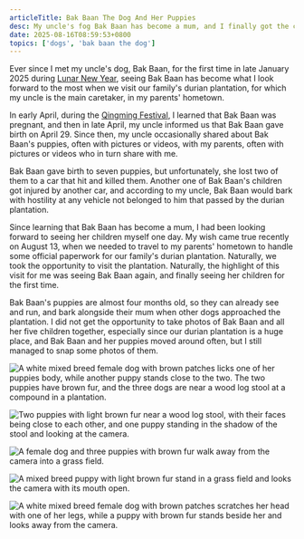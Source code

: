 ```yaml
---
articleTitle: Bak Baan The Dog And Her Puppies
desc: My uncle's fog Bak Baan has become a mum, and I finally got the chance to see her puppies.
date: 2025-08-16T08:59:53+0800
topics: ['dogs', 'bak baan the dog']
---
```

Ever since I met my uncle's dog, Bak Baan, for the first time in late January 2025 during [Lunar New Year](2025-02-06-my-2025-lunar-new-year.md), seeing Bak Baan has become what I look forward to the most when we visit our family's durian plantation, for which my uncle is the main caretaker, in my parents' hometown.

In early April, during the [Qingming Festival](2025-04-06-my-2025-qingming.md), I learned that Bak Baan was pregnant, and then in late April, my uncle informed us that Bak Baan gave birth on April 29. Since then, my uncle occasionally shared about Bak Baan's puppies, often with pictures or videos, with my parents, often with pictures or videos who in turn share with me.

Bak Baan gave birth to seven puppies, but unfortunately, she lost two of them to a car that hit and killed them. Another one of Bak Baan's children got injured by another car, and according to my uncle, Bak Baan would bark with hostility at any vehicle not belonged to him that passed by the durian plantation.

Since learning that Bak Baan has become a mum, I had been looking forward to seeing her children myself one day. My wish came true recently on August 13, when we needed to travel to my parents' hometown to handle some official paperwork for our family's durian plantation. Naturally, we took the opportunity to visit the plantation. Naturally, the highlight of this visit for me was seeing Bak Baan again, and finally seeing her children for the first time.

Bak Baan's puppies are almost four months old, so they can already see and run, and bark alongside their mum when other dogs approached the plantation. I did not get the opportunity to take photos of Bak Baan and all her five children together, especially since our durian plantation is a huge place, and Bak Baan and her puppies moved around often, but I still managed to snap some photos of them.

![A white mixed breed female dog with brown patches licks one of her puppies body, while another puppy stands close to the two. The two puppies have brown fur, and the three dogs are near a wood log stool at a compound in a plantation.](/assets/images/posts/bak-baan-puppies/IMG_20250813_173441.avif)

![Two puppies with light brown fur near a wood log stool, with their faces being close to each other, and one puppy standing in the shadow of the stool and looking at the camera.](/assets/images/posts/bak-baan-puppies/IMG_20250813_174134.avif)

![A female dog and three puppies with brown fur walk away from the camera into a grass field.](/assets/images/posts/bak-baan-puppies/IMG_20250813_175647.avif)

![A mixed breed puppy with light brown fur stand in a grass field and looks the camera with its mouth open.](/assets/images/posts/bak-baan-puppies/IMG_20250813_181102.avif)

![A white mixed breed female dog with brown patches scratches her head with one of her legs, while a puppy with brown fur stands beside her and looks away from the camera.](/assets/images/posts/bak-baan-puppies/IMG_20250813_181542.avif)
